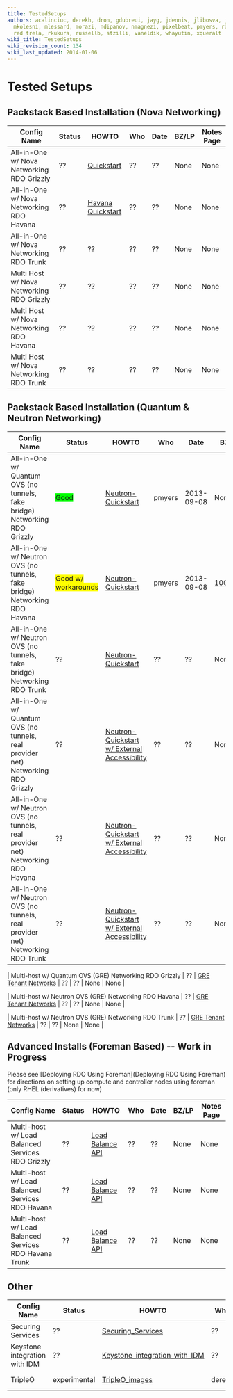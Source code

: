 ```yaml
---
title: TestedSetups
authors: acalinciuc, derekh, dron, gdubreui, jayg, jdennis, jlibosva, jruzicka, kashyap,
  mkolesni, mlessard, morazi, ndipanov, nmagnezi, pixelbeat, pmyers, rbowen, rcritten,
  red trela, rkukura, russellb, stzilli, vaneldik, whayutin, xqueralt
wiki_title: TestedSetups
wiki_revision_count: 134
wiki_last_updated: 2014-01-06
---
```


# Tested Setups

## Packstack Based Installation (Nova Networking)

| Config Name                               | Status | HOWTO                                              | Who | Date | BZ/LP | Notes Page |
|-------------------------------------------|--------|----------------------------------------------------|-----|------|-------|------------|
| All-in-One w/ Nova Networking RDO Grizzly | ??     | [Quickstart](Quickstart)                | ??  | ??   | None  | None       |
| All-in-One w/ Nova Networking RDO Havana  | ??     | [ Havana Quickstart ](QuickStartLatest) | ??  | ??   | None  | None       |
| All-in-One w/ Nova Networking RDO Trunk   | ??     | ??                                                 | ??  | ??   | None  | None       |
| Multi Host w/ Nova Networking RDO Grizzly | ??     | ??                                                 | ??  | ??   | None  | None       |
| Multi Host w/ Nova Networking RDO Havana  | ??     | ??                                                 | ??  | ??   | None  | None       |
| Multi Host w/ Nova Networking RDO Trunk   | ??     | ??                                                 | ??  | ??   | None  | None       |

## Packstack Based Installation (Quantum & Neutron Networking)

| Config Name                                                                      | Status                                                      | HOWTO                                                                                                                                           | Who    | Date       | BZ/LP                                                          | Notes Page                                    |
|----------------------------------------------------------------------------------|-------------------------------------------------------------|-------------------------------------------------------------------------------------------------------------------------------------------------|--------|------------|----------------------------------------------------------------|-----------------------------------------------|
| All-in-One w/ Quantum OVS (no tunnels, fake bridge) Networking RDO Grizzly       | <span style="background:#00ff00">Good</span>                | [Neutron-Quickstart](Neutron-Quickstart)                                                                                             | pmyers | 2013-09-08 | None                                                           | None                                          |
| All-in-One w/ Neutron OVS (no tunnels, fake bridge) Networking RDO Havana        | <span style="background:#ffff00">Good w/ workarounds</span> | [Neutron-Quickstart](Neutron-Quickstart)                                                                                             | pmyers | 2013-09-08 | [1003701](https://bugzilla.redhat.com/show_bug.cgi?id=1003701) | May need manual install of python-netaddr pkg |
| All-in-One w/ Neutron OVS (no tunnels, fake bridge) Networking RDO Trunk         | ??                                                          | [Neutron-Quickstart](Neutron-Quickstart)                                                                                             | ??     | ??         | None                                                           | None                                          |
| All-in-One w/ Quantum OVS (no tunnels, real provider net) Networking RDO Grizzly | ??                                                          | [Neutron-Quickstart w/ External Accessibility](http://allthingsopen.com/2013/08/23/openstack-packstack-installation-with-external-connectivity) | ??     | ??         | None                                                           | None                                          |
| All-in-One w/ Neutron OVS (no tunnels, real provider net) Networking RDO Havana  | ??                                                          | [Neutron-Quickstart w/ External Accessibility](http://allthingsopen.com/2013/08/23/openstack-packstack-installation-with-external-connectivity) | ??     | ??         | None                                                           | None                                          |
| All-in-One w/ Neutron OVS (no tunnels, real provider net) Networking RDO Trunk   | ??                                                          | [Neutron-Quickstart w/ External Accessibility](http://allthingsopen.com/2013/08/23/openstack-packstack-installation-with-external-connectivity) | ??     | ??         | None                                                           | None                                          |

| Multi-host w/ Quantum OVS (GRE) Networking RDO Grizzly                           | ??                                                          | [ GRE Tenant Networks](Using_GRE_Tenant_Networks)                                                                                    | ??     | ??         | None                                                           | None                                          |

| Multi-host w/ Neutron OVS (GRE) Networking RDO Havana                            | ??                                                          | [ GRE Tenant Networks](Using_GRE_Tenant_Networks)                                                                                    | ??     | ??         | None                                                           | None                                          |

| Multi-host w/ Neutron OVS (GRE) Networking RDO Trunk                             | ??                                                          | [ GRE Tenant Networks](Using_GRE_Tenant_Networks)                                                                                    | ??     | ??         | None                                                           | None                                          |

## Advanced Installs (Foreman Based) -- Work in Progress

Please see [Deploying RDO Using Foreman](Deploying RDO Using Foreman) for directions on setting up compute and controller nodes using foreman (only RHEL (derivatives) for now)

| Config Name                                           | Status | HOWTO                                                      | Who | Date | BZ/LP | Notes Page |
|-------------------------------------------------------|--------|------------------------------------------------------------|-----|------|-------|------------|
| Multi-host w/ Load Balanced Services RDO Grizzly      | ??     | [ Load Balance API](Load_Balance_OpenStack_API) | ??  | ??   | None  | None       |
| Multi-host w/ Load Balanced Services RDO Havana       | ??     | [ Load Balance API](Load_Balance_OpenStack_API) | ??  | ??   | None  | None       |
| Multi-host w/ Load Balanced Services RDO Havana Trunk | ??     | [ Load Balance API](Load_Balance_OpenStack_API) | ??  | ??   | None  | None       |

## Other

| Config Name                   | Status       | HOWTO                                                                        | Who    | Date       | BZ/LP                                                                                                                     | Notes Page |
|-------------------------------|--------------|------------------------------------------------------------------------------|--------|------------|---------------------------------------------------------------------------------------------------------------------------|------------|
| Securing Services             | ??           | [Securing_Services](Securing_Services)                           | ??     | ??         | None                                                                                                                      | None       |
| Keystone integration with IDM | ??           | [Keystone_integration_with_IDM](Keystone_integration_with_IDM) | ??     | ??         | None                                                                                                                      | None       |
| TripleO                       | experimental | [TripleO_images](TripleO_images)                                 | derekh | 2013-09-10 | [1006241](https://bugzilla.redhat.com/show_bug.cgi?id=1006241) [1221620](https://bugs.launchpad.net/tripleo/+bug/1221620) | None       |
